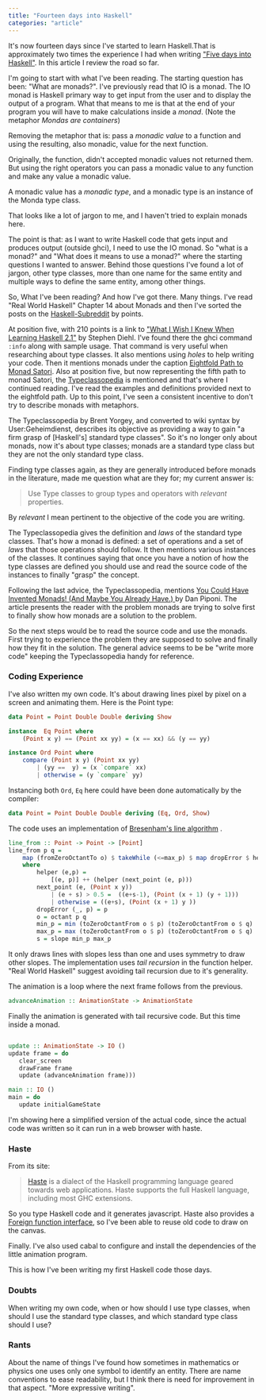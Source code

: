 ```yaml
---
title: "Fourteen days into Haskell"
categories: "article"
---
```


It's now fourteen days since I've started to learn Haskell.That is approximately
two times the experience I had when writing ["Five days into
Haskell"](/articles/2014-09-26/five-days-into-haskell.html). In this article I
review the road so far.

I'm going to start with what I've been reading. The starting question has been:
"What are monads?". I've previously read that IO is a monad. The IO monad is
Haskell primary way to get input from the user and to display the output of a
program. What that means to me is that at the end of your program you will have to
make calculations inside a *monad*. (Note the metaphor *Mondas are containers*)

Removing the metaphor that is: pass a *monadic value* to a function and using the
resulting, also monadic, value for the next function. 

Originally, the function, didn't accepted monadic values not returned them. But
using the right operators you can pass a monadic value to any function and make
any value a monadic value.

A monadic value has a *monadic type*, and a monadic type is an instance of the
Monda type class.

That looks like a lot of jargon to me, and I haven't tried to explain monads
here.

The point is that: as I want to write Haskell code that gets input and produces
output (outside ghci), I need to use the IO monad. So "what is a monad?" and
"What does it means to use a monad?" where the starting questions I wanted to
answer. Behind those questions I've found a lot of jargon, other type
classes, more than one name for the same entity and multiple ways to define the
same entity, among other things.

So, What I've been reading? And how I've got there. Many things. I've read "Real
World Haskell" Chapter 14 about Monads and then I've sorted the posts on the
[Haskell-Subreddit](http://www.reddit.com/r/haskell/top/?sort=top&t=all) by
points.

At position five, with 210 points is a link to ["What I Wish I Knew When
Learning Haskell 2.1"](http://dev.stephendiehl.com/hask/) by Stephen Diehl.
I've found there the ghci command `:info` along with sample usage. That command
is very useful when researching about type classes. It also mentions using *holes* to
help writing your code. Then it mentions monads under the caption
[Eightfold Path to Monad Satori](http://dev.stephendiehl.com/hask/#eightfold-path-to-monad-satori).
Also at position five, but now representing the fifth path to monad Satori, the
[Typeclassopedia](http://www.haskell.org/haskellwiki/Typeclassopedia)
is mentioned and that's where I continued reading. I've read the examples and
definitions provided next to the eightfold path. Up to this point, I've seen a
consistent incentive to don't try to describe monads with metaphors.

The Typeclassopedia by  Brent Yorgey, and converted to wiki syntax by
User:Geheimdienst, describes its objective as providing a way to gain
"a firm grasp of [Haskell's] standard type classes". So it's no longer only
about monads, now it's about type classes; monads are a standard type class
but they are not the only standard type class. 

Finding type classes again, as they are generally introduced before monads in
the literature, made me question what are they for; my current answer is:

> Use Type classes to group types and operators with *relevant* properties.

By *relevant* I mean pertinent to the objective of the code you are writing.

The Typeclassopedia gives the definition and *laws* of the standard type
classes. That's how a monad is defined: a set of operations and a set of *laws*
that those operations should follow. It then mentions various instances of the
classes. It continues saying that once you have a notion of how the type classes
are defined you should use and read the source code of the instances to finally
"grasp" the concept.

Following the last advice, the Typeclassopedia, mentions [You Could Have
Invented Monads! (And Maybe You Already Have.)
](http://blog.sigfpe.com/2006/08/you-could-have-invented-monads-and.html) 
by Dan Piponi. The article presents the reader with the problem monads are
trying to solve first to finally show how monads are a solution to the problem.

So the next steps would be to read the source code and use the monads. First
trying to experience the problem they are supposed to solve and finally how they
fit in the solution. The general advice seems to be be "write more code" keeping
the Typeclassopedia handy for reference.

### Coding Experience

I've also written my own code. It's about drawing lines pixel by pixel on a
screen and animating them. Here is the Point type:

~~~ haskell
data Point = Point Double Double deriving Show

instance  Eq Point where
	(Point x y) == (Point xx yy) = (x == xx) && (y == yy)

instance Ord Point where
	compare (Point x y) (Point xx yy)
		| (yy ==  y) = (x `compare` xx)
		| otherwise = (y `compare` yy)
~~~

Instancing both `Ord`, `Eq` here could have been done automatically by the
compiler:

~~~ haskell
data Point = Point Double Double deriving (Eq, Ord, Show)
~~~

The code uses an implementation of [Bresenham's line algorithm](http://en.wikipedia.org/wiki/Bresenham%27s_line_algorithm)
.

~~~ haskell
line_from :: Point -> Point -> [Point]
line_from p q =
	map (fromZeroOctantTo o) $ takeWhile (<=max_p) $ map dropError $ helper (0, min_p)
	where 
		helper (e,p) =
			[(e, p)] ++ (helper (next_point (e, p)))
		next_point (e, (Point x y))
			| (e + s) > 0.5 =  ((e+s-1), (Point (x + 1) (y + 1)))
			| otherwise = ((e+s), (Point (x + 1) y ))
		dropError (_, p) = p
		o = octant p q
		min_p = min (toZeroOctantFrom o $ p) (toZeroOctantFrom o $ q)
		max_p = max (toZeroOctantFrom o $ p) (toZeroOctantFrom o $ q)
		s = slope min_p max_p
~~~

It only draws lines with slopes less than one and uses symmetry to draw other
slopes. The implementation uses *tail recursion* in the function helper. "Real
World Haskell" suggest avoiding tail recursion due to it's generality.

The animation is a loop where the next frame follows from the previous.

~~~ haskell
advanceAnimation :: AnimationState -> AnimationState
~~~

Finally the animation is generated with tail recursive code. But this time
inside a monad.

~~~ haskell

update :: AnimationState -> IO ()
update frame = do
   clear_screen
   drawFrame frame
   update (advanceAnimation frame)))

main :: IO ()
main = do
   update initialGameState

~~~

I'm showing here a simplified version of the actual code, since the actual code
was written so it can run in a web browser with haste.

### Haste

From its site:

> [Haste](http://haste-lang.org/) is a dialect of the Haskell programming language
> geared towards web applications. Haste supports the full Haskell language,
> including most GHC extensions.

So you type Haskell code and it generates javascript. Haste also provides a
[Foreign function interface](http://en.wikipedia.org/wiki/Foreign_function_interface),
so I've been able to reuse old code to draw on the canvas.

Finally. I've also used cabal to configure and install the dependencies of the
little animation program.

This is how I've been writing my first Haskell code those days. 

### Doubts

When writing my own code, when or how should I use type classes, when should I
use the standard type classes, and which standard type class should I use?

### Rants

About the name of things I've found how sometimes in mathematics or physics one
uses only one symbol to identify an entity. There are name conventions to ease
readability, but I think there is need for improvement in that aspect. "More
expressive writing".

<!--
[Typeclassopedia](http://www.haskell.org/haskellwiki/Typeclassopedia)
[Haskellforall](http://www.haskellforall.com/) by Gabriel Gonzale  
[Introductions to advanced Haskell topics](http://www.haskellforall.com/2014/03/introductions-to-advanced-haskell-topics.html)
[ You Could Have Invented Monads! (And Maybe You Already Have.)](http://blog.sigfpe.com/2006/08/you-could-have-invented-monads-and.html)
by Dan Piponi 
[What I Wish I Knew When Learning Haskell 2.1](http://dev.stephendiehl.com/hask/)
[Haskell-Subreddit](http://www.reddit.com/r/haskell/top/?sort=top&t=all)
[Bresenham's line algorithm](http://en.wikipedia.org/wiki/Bresenham%27s_line_algorithm)
* I would like to retake "Write your self a scheme..." given that I'm now more
  familiar with monads and the language in general.

? Should I write my own type classes.
* Real world Haskell hits that writing readable code is writing ideomatic code
  If possible don't write your own tail recursion.

* Type classes Functors, Applicative, Monads, Foldable, Arrow, Semigroup,
  Category, etc... Typeclassopedia.
- Followed the tutorial "you could have invented monads".

- Haste, little browser program.

- Syntax sugar: There is an article in the Haskellwiki considering the do
  notation harmful. I think I recommends not using it until you master the
  cumbersome one.

- Writing code: I've read about people that writes code without testing it or
  running it.

- The book of real world Haskell recommends using type definitions. Just in case
  you don't get the type that you expect from the compiler.

  It stills takes me a few iterations to get the correct type of expressions.
  But I can note improvements.

  Coding experience: emscripten, haste-lang, ghcjs. Compiling to js. FFI

- Sorting the posts of reddig haskell I've found the book about what i wish i
  knew when learning haskell.

- Reading what I wish I new when learning haskell I arrived to the
  typeclassopedia.

- Tips inspecting the types
-	the :info function of ghci. (from "What i whish i knew")

- Cabal: cabal sandbox
-->
